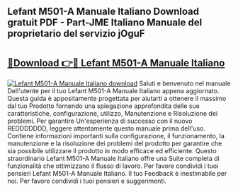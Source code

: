 ## Lefant M501-A Manuale Italiano Download gratuit PDF - Part-JME Italiano Manuale del proprietario del servizio jOguF

# <h2><a href="http://dfe5qy.blite.top/?on=Lefant+M501-A+Manuale+Italiano">🔗Download 👉🔴 Lefant M501-A Manuale Italiano</a></h2>

[![Lefant M501-A Manuale Italiano download](https://i.imgur.com/lujVjoI.png)](http://dfe5qy.blite.top/?on=Lefant+M501-A+Manuale+Italiano)
Saluti e benvenuto nel manuale Dell'utente per il tuo Lefant M501-A Manuale Italiano appena aggiornato. Questa guida è appositamente progettata per aiutarti a ottenere il massimo dal tuo Prodotto fornendo una spiegazione approfondita delle sue caratteristiche, configurazione, utilizzo, Manutenzione e Risoluzione dei problemi. Per garantire Un'esperienza di successo con il nuovo REDDDDDDD, leggere attentamente questo manuale prima dell'uso. Contiene informazioni importanti sulla configurazione, il funzionamento, la manutenzione e la risoluzione dei problemi del prodotto per garantire che sia possibile utilizzare il prodotto in modo efficace ed efficiente. Questo straordinario Lefant M501-A Manuale Italiano offre una Suite completa di funzionalità che ottimizzano il flusso di lavoro. Per favore condividi i tuoi pensieri Lefant M501-A Manuale Italiano. Il tuo Feedback è inestimabile per noi. Per favore condividi i tuoi pensieri e suggerimenti.

